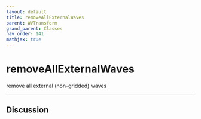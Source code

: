 ```yaml
---
layout: default
title: removeAllExternalWaves
parent: WVTransform
grand_parent: Classes
nav_order: 141
mathjax: true
---
```


#  removeAllExternalWaves

remove all external (non-gridded) waves


---

## Discussion

  
